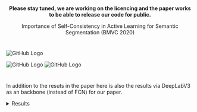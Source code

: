 
#


**<div align="center">**Please stay tuned, we are working on the licencing and the paper works to be able to release our code for public**.<br />**
  
Importance of Self-Consistency in Active Learning for Semantic Segmentation (BMVC 2020) </div>

#


![GitHub Logo](https://user-images.githubusercontent.com/12434910/88857501-61a1a480-d1c4-11ea-9275-aebb808b9565.png)


![GitHub Logo](https://user-images.githubusercontent.com/12434910/88857535-7847fb80-d1c4-11ea-952e-1bba22396e65.gif)
![GitHub Logo](https://user-images.githubusercontent.com/12434910/88857558-839b2700-d1c4-11ea-9dac-11f383d840d0.gif)

#
In addition to the resuts in the paper here is also the results via DeepLabV3 as an backbone (instead of FCN) for our paper.

<details><summary>Results</summary>

|             Dataset/Model             | Input Resolution | Classes | Batch Size | Epochs | Mean IoU (%) | Budget | Self-Consistency |
|:-------------------------------------:|:----------------:|:-------:|:----------:|:------:|:------------:|--------|:----------------:|
|    Camvid (Fully Trained)-DeepLabV3   |      360x480     |    11   |      5     |   60   |     0.667    | 100%   |         0        |
|  Cityscapes (Fully Trained)-DeepLabV3 |     512x1024     |    19   |      4     |   60   |     0.649    | 100%   |         0        |
|   Camvid (Fully Trained)-DeepLabV3+   |      360x480     |    11   |      5     |   60   |     0.672    | 12%    |         1        |
| Cityscapes (Fully Trained)-DeepLabV3+ |     512x1024     |    19   |      4     |   60   |     0.697    | 12%    |         1        |
|    Camvid (Fully Trained)-DeepLabV3   |      360x480     |    11   |      5     |   60   |     0.622    | 12%    |         0        |
|  Cityscapes (Fully Trained)-DeepLabV3 |     512x1024     |    19   |      4     |   60   |              | 12%    |         0        |
|   Camvid (Fully Trained)-DeepLabV3+   |      360x480     |    11   |      5     |   60   |     0.634    | 12%    |         1        |
| Cityscapes (Fully Trained)-DeepLabV3+ |     512x1024     |    19   |      4     |   60   |              | 12%    |         1        |
</details>
